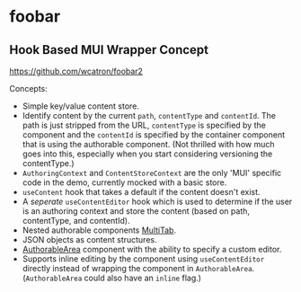 # foobar

## Hook Based MUI Wrapper Concept

https://github.com/wcatron/foobar2

Concepts:
- Simple key/value content store.
- Identify content by the current `path`, `contentType` and `contentId`. The path is just stripped from the URL, `contentType` is specified by the component and the `contentId` is specified by the container component that is using the authorable component. (Not thrilled with how much goes into this, especially when you start considering versioning the contentType.)
- `AuthoringContext` and `ContentStoreContext` are the only 'MUI' specific code in the demo, currently mocked with a basic store.
- `useContent` hook that takes a default if the content doesn't exist.
- A *seperate* `useContentEditor` hook which is used to determine if the user is an authoring context and store the content (based on path, contentType, and contentId).
- Nested authorable components [MultiTab](https://github.com/wcatron/foobar2/blob/master/src/components/MultiTab.tsx).
- JSON objects as content structures.
- [AuthorableArea](https://github.com/wcatron/foobar2/blob/master/src/AuthorableArea.tsx) component with the ability to specify a custom editor.
- Supports inline editing by the component using `useContentEditor` directly instead of wrapping the component in `AuthorableArea`. (`AuthorableArea` could also have an `inline` flag.)
